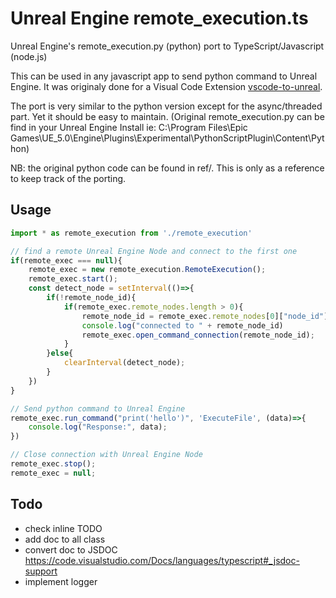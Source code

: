 # Unreal Engine remote_execution.ts

Unreal Engine's remote_execution.py (python) port to TypeScript/Javascript (node.js)

This can be used in any javascript app to send python command to Unreal Engine. It was originaly done for a Visual Code Extension [vscode-to-unreal](https://github.com/francoisgfx/vscode-to-unreal). 

The port is very similar to the python version except for the async/threaded part. Yet it should be easy to maintain. 
(Original remote_execution.py can be find in your Unreal Engine Install ie: C:\Program Files\Epic Games\UE_5.0\Engine\Plugins\Experimental\PythonScriptPlugin\Content\Python)

NB: the original python code can be found in ref/. This is only as a reference to keep track of the porting. 

## Usage 

```js
import * as remote_execution from './remote_execution'

// find a remote Unreal Engine Node and connect to the first one
if(remote_exec === null){
    remote_exec = new remote_execution.RemoteExecution();
    remote_exec.start();
    const detect_node = setInterval(()=>{
        if(!remote_node_id){
            if(remote_exec.remote_nodes.length > 0){
                remote_node_id = remote_exec.remote_nodes[0]["node_id"];
                console.log("connected to " + remote_node_id)
                remote_exec.open_command_connection(remote_node_id);
            }
        }else{
            clearInterval(detect_node);
        }
    })
}

// Send python command to Unreal Engine
remote_exec.run_command("print('hello')", 'ExecuteFile', (data)=>{
    console.log("Response:", data);
})

// Close connection with Unreal Engine Node
remote_exec.stop();
remote_exec = null;

```

## Todo
- check inline TODO
- add doc to all class
- convert doc to JSDOC https://code.visualstudio.com/Docs/languages/typescript#_jsdoc-support
- implement logger
